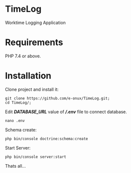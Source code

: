 
# TimeLog
Worktime Logging Application

# Requirements

PHP 7.4 or above.

# Installation

Clone project and install it:

    git clone https://github.com/e-onux/TimeLog.git;
    cd TimeLog/;
    
Edit ***DATABASE_URL*** value of ***/.env*** file to connect database.

    nano .env

Schema create:

    php bin/console doctrine:schema:create

Start Server:

    php bin/console server:start
Thats all...
